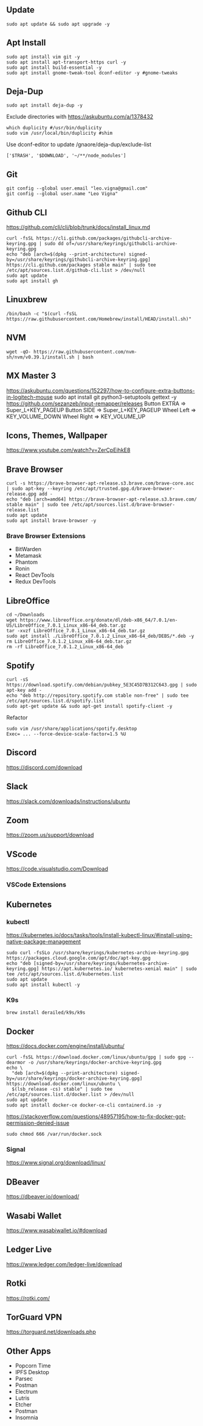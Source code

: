 ## Update

```
sudo apt update && sudo apt upgrade -y
```

## Apt Install

```
sudo apt install vim git -y
sudo apt install apt-transport-https curl -y
sudo apt install build-essential -y
sudo apt install gnome-tweak-tool dconf-editor -y #gnome-tweaks
```

## Deja-Dup
```
sudo apt install deja-dup -y
```
Exclude directories with https://askubuntu.com/a/1378432
```
which duplicity #/usr/bin/duplicity
sudo vim /usr/local/bin/duplicity #shim
```
Use dconf-editor to update /gnaore/deja-dup/exclude-list
```
['$TRASH', '$DOWNLOAD', '~/**/node_modules']
```
## Git
```
git config --global user.email "leo.vigna@gmail.com"
git config --global user.name "Leo Vigna"
```

## Github CLI
https://github.com/cli/cli/blob/trunk/docs/install_linux.md
```
curl -fsSL https://cli.github.com/packages/githubcli-archive-keyring.gpg | sudo dd of=/usr/share/keyrings/githubcli-archive-keyring.gpg
echo "deb [arch=$(dpkg --print-architecture) signed-by=/usr/share/keyrings/githubcli-archive-keyring.gpg] https://cli.github.com/packages stable main" | sudo tee /etc/apt/sources.list.d/github-cli.list > /dev/null
sudo apt update
sudo apt install gh
```
## Linuxbrew

```
/bin/bash -c "$(curl -fsSL https://raw.githubusercontent.com/Homebrew/install/HEAD/install.sh)"
```

## NVM

```
wget -qO- https://raw.githubusercontent.com/nvm-sh/nvm/v0.39.1/install.sh | bash
```

## MX Master 3

https://askubuntu.com/questions/152297/how-to-configure-extra-buttons-in-logitech-mouse
sudo apt install git python3-setuptools gettext -y
https://github.com/sezanzeb/input-remapper/releases
Button EXTRA => Super_L+KEY_PAGEUP
Button SIDE => Super_L+KEY_PAGEUP
Wheel Left => KEY_VOLUME_DOWN
Wheel Right => KEY_VOLUME_UP

## Icons, Themes, Wallpaper

https://www.youtube.com/watch?v=ZerCpEihkE8

## Brave Browser

```
curl -s https://brave-browser-apt-release.s3.brave.com/brave-core.asc | sudo apt-key --keyring /etc/apt/trusted.gpg.d/brave-browser-release.gpg add -
echo "deb [arch=amd64] https://brave-browser-apt-release.s3.brave.com/ stable main" | sudo tee /etc/apt/sources.list.d/brave-browser-release.list
sudo apt update
sudo apt install brave-browser -y
```

### Brave Browser Extensions

- BitWarden
- Metamask
- Phantom
- Ronin
- React DevTools
- Redux DevTools

## LibreOffice

```
cd ~/Downloads
wget https://www.libreoffice.org/donate/dl/deb-x86_64/7.0.1/en-US/LibreOffice_7.0.1_Linux_x86-64_deb.tar.gz
tar -xvzf LibreOffice_7.0.1_Linux_x86-64_deb.tar.gz
sudo apt install ./LibreOffice_7.0.1.2_Linux_x86-64_deb/DEBS/*.deb -y
rm LibreOffice_7.0.1.2_Linux_x86-64_deb.tar.gz
rm -rf LibreOffice_7.0.1.2_Linux_x86-64_deb
```

## Spotify

```
curl -sS https://download.spotify.com/debian/pubkey_5E3C45D7B312C643.gpg | sudo apt-key add -
echo "deb http://repository.spotify.com stable non-free" | sudo tee /etc/apt/sources.list.d/spotify.list
sudo apt-get update && sudo apt-get install spotify-client -y
```

Refactor

```
sudo vim /usr/share/applications/spotify.desktop
Exec= ... --force-device-scale-factor=1.5 %U
```

## Discord

https://discord.com/download

## Slack

https://slack.com/downloads/instructions/ubuntu

## Zoom

https://zoom.us/support/download

## VScode

https://code.visualstudio.com/Download

### VSCode Extensions

## Kubernetes

### kubectl

https://kubernetes.io/docs/tasks/tools/install-kubectl-linux/#install-using-native-package-management

```
sudo curl -fsSLo /usr/share/keyrings/kubernetes-archive-keyring.gpg https://packages.cloud.google.com/apt/doc/apt-key.gpg
echo "deb [signed-by=/usr/share/keyrings/kubernetes-archive-keyring.gpg] https://apt.kubernetes.io/ kubernetes-xenial main" | sudo tee /etc/apt/sources.list.d/kubernetes.list
sudo apt update
sudo apt install kubectl -y
```

### K9s

```
brew install derailed/k9s/k9s
```

## Docker

https://docs.docker.com/engine/install/ubuntu/

```
curl -fsSL https://download.docker.com/linux/ubuntu/gpg | sudo gpg --dearmor -o /usr/share/keyrings/docker-archive-keyring.gpg
echo \
  "deb [arch=$(dpkg --print-architecture) signed-by=/usr/share/keyrings/docker-archive-keyring.gpg] https://download.docker.com/linux/ubuntu \
  $(lsb_release -cs) stable" | sudo tee /etc/apt/sources.list.d/docker.list > /dev/null
sudo apt update
sudo apt install docker-ce docker-ce-cli containerd.io -y
```

https://stackoverflow.com/questions/48957195/how-to-fix-docker-got-permission-denied-issue

```
sudo chmod 666 /var/run/docker.sock
```

### Signal

https://www.signal.org/download/linux/

## DBeaver

https://dbeaver.io/download/

## Wasabi Wallet

https://www.wasabiwallet.io/#download

## Ledger Live

https://www.ledger.com/ledger-live/download

## Rotki

https://rotki.com/

## TorGuard VPN

https://torguard.net/downloads.php

## Other Apps

- Popcorn Time
- IPFS Desktop
- Parsec
- Postman
- Electrum
- Lutris
- Etcher
- Postman
- Insomnia
